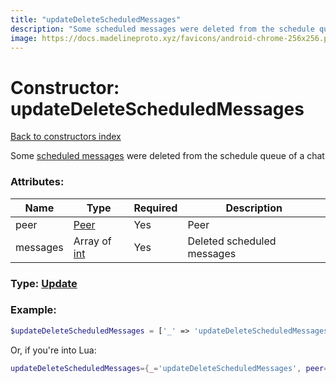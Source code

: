 ```yaml
---
title: "updateDeleteScheduledMessages"
description: "Some scheduled messages were deleted from the schedule queue of a chat"
image: https://docs.madelineproto.xyz/favicons/android-chrome-256x256.png
---
```

# Constructor: updateDeleteScheduledMessages  
[Back to constructors index](index.md)



Some [scheduled messages](https://core.telegram.org/api/scheduled-messages) were deleted from the schedule queue of a chat

### Attributes:

| Name     |    Type       | Required | Description |
|----------|---------------|----------|-------------|
|peer|[Peer](../types/Peer.md) | Yes|Peer|
|messages|Array of [int](../types/int.md) | Yes|Deleted scheduled messages|



### Type: [Update](../types/Update.md)


### Example:

```php
$updateDeleteScheduledMessages = ['_' => 'updateDeleteScheduledMessages', 'peer' => Peer, 'messages' => [int, int]];
```  


Or, if you're into Lua:

```lua
updateDeleteScheduledMessages={_='updateDeleteScheduledMessages', peer=Peer, messages={int}}

```


